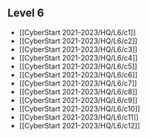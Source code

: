## Level 6
- [[CyberStart 2021-2023/HQ/L6/c1]]
- [[CyberStart 2021-2023/HQ/L6/c2]]
- [[CyberStart 2021-2023/HQ/L6/c3]]
- [[CyberStart 2021-2023/HQ/L6/c4]]
- [[CyberStart 2021-2023/HQ/L6/c5]]
- [[CyberStart 2021-2023/HQ/L6/c6]]
- [[CyberStart 2021-2023/HQ/L6/c7]]
- [[CyberStart 2021-2023/HQ/L6/c8]]
- [[CyberStart 2021-2023/HQ/L6/c9]]
- [[CyberStart 2021-2023/HQ/L6/c10]]
- [[CyberStart 2021-2023/HQ/L6/c11]]
- [[CyberStart 2021-2023/HQ/L6/c12]]

